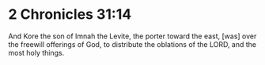 # 2 Chronicles 31:14

And Kore the son of Imnah the Levite, the porter toward the east, [was] over the freewill offerings of God, to distribute the oblations of the LORD, and the most holy things.